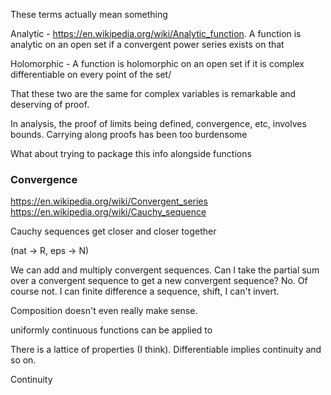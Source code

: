 

These terms actually mean something

Analytic - <https://en.wikipedia.org/wiki/Analytic_function>. A function is analytic on an open set if a convergent power series exists on that 

Holomorphic - A function is holomorphic on an open set if it is complex differentiable on every point of the set/

That these two are the same for complex variables is remarkable and deserving of proof.


In analysis, the proof of limits being defined, convergence, etc, involves bounds. Carrying along proofs has been too burdensome

What about trying to package this info alongside functions

### Convergence
<https://en.wikipedia.org/wiki/Convergent_series>
<https://en.wikipedia.org/wiki/Cauchy_sequence>

Cauchy sequences get closer and closer together

(nat -> R, eps -> N)

We can add and multiply convergent sequences.
Can I take the partial sum over a convergent sequence to get a new convergent sequence? No. Of course not.
I can finite difference a sequence, shift,
I can't invert.

Composition doesn't even really make sense.

uniformly continuous functions can be applied to 




There is a lattice of properties (I think).
Differentiable implies continuity and so on.



Continuity

